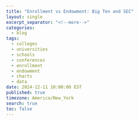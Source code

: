 ```yaml
---
title: "Enrollment vs Endowment: Big Ten and SEC"
layout: single
excerpt_separator: "<!--more-->"
categories:
  - blog
tags:
  - colleges
  - universities
  - schools
  - conferences
  - enrollment
  - endowment
  - charts
  - data
date: 2024-12-11 10:00:00 EST
published: true
timezone: America/New_York
search: true
toc: false
---
```


<script src="https://cdn.plot.ly/plotly-2.20.0.min.js"></script>

<div id="chart" style="width:100%;height:600px;"></div>

<script>
  // Data for SEC and Big Ten schools
  const data = [
    {school: "UCLA", conference: "Big Ten", type: "Public", enrollment: 48048, endowment: 3.873, color: "lightblue", shape: "circle"},
    {school: "Illinois", conference: "Big Ten", type: "Public", enrollment: 56403, endowment: 3.38, color: "lightblue", shape: "circle"},
    {school: "Indiana", conference: "Big Ten", type: "Public", enrollment: 47527, endowment: 3.56, color: "lightblue", shape: "circle"},
    {school: "Iowa", conference: "Big Ten", type: "Public", enrollment: 31452, endowment: 3.258, color: "lightblue", shape: "circle"},
    {school: "Maryland", conference: "Big Ten", type: "Public", enrollment: 40813, endowment: 2.1, color: "lightblue", shape: "circle"},
    {school: "Michigan", conference: "Big Ten", type: "Public", enrollment: 52065, endowment: 17.876, color: "lightblue", shape: "circle"},
    {school: "Michigan State", conference: "Big Ten", type: "Public", enrollment: 51316, endowment: 4.054, color: "lightblue", shape: "circle"},
    {school: "Minnesota", conference: "Big Ten", type: "Public", enrollment: 54890, endowment: 5.501, color: "lightblue", shape: "circle"},
    {school: "Nebraska", conference: "Big Ten", type: "Public", enrollment: 23600, endowment: 2.27, color: "lightblue", shape: "circle"},
    {school: "Northwestern", conference: "Big Ten", type: "Private", enrollment: 22801, endowment: 13.7, color: "lightblue", shape: "diamond"},
    {school: "Ohio State", conference: "Big Ten", type: "Public", enrollment: 60046, endowment: 7.384, color: "lightblue", shape: "circle"},
    {school: "Oregon", conference: "Big Ten", type: "Public", enrollment: 23834, endowment: 1.49, color: "lightblue", shape: "circle"},
    {school: "Penn State", conference: "Big Ten", type: "Public", enrollment: 48535, endowment: 4.444, color: "lightblue", shape: "circle"},
    {school: "Purdue", conference: "Big Ten", type: "Public", enrollment: 52211, endowment: 3.79, color: "lightblue", shape: "circle"},
    {school: "Rutgers", conference: "Big Ten", type: "Public", enrollment: 50617, endowment: 1.99, color: "lightblue", shape: "circle"},
    {school: "USC", conference: "Big Ten", type: "Private", enrollment: 47147, endowment: 7.463, color: "lightblue", shape: "diamond"},
    {school: "Washington", conference: "Big Ten", type: "Public", enrollment: 60692, endowment: 4.941, color: "lightblue", shape: "circle"},
    {school: "Wisconsin", conference: "Big Ten", type: "Public", enrollment: 50662, endowment: 3.838, color: "lightblue", shape: "circle"},
    {school: "Alabama", conference: "SEC", type: "Public", enrollment: 39623, endowment: 2.09, color: "yellow", shape: "circle"},
    {school: "Arkansas", conference: "SEC", type: "Public", enrollment: 32140, endowment: 1.527, color: "yellow", shape: "circle"},
    {school: "Auburn", conference: "SEC", type: "Public", enrollment: 33015, endowment: 1.079, color: "yellow", shape: "circle"},
    {school: "Florida", conference: "SEC", type: "Public", enrollment: 60489, endowment: 2.337, color: "yellow", shape: "circle"},
    {school: "Georgia", conference: "SEC", type: "Public", enrollment: 40118, endowment: 1.811, color: "yellow", shape: "circle"},
    {school: "Kentucky", conference: "SEC", type: "Public", enrollment: 33885, endowment: 2.13, color: "yellow", shape: "circle"},
    {school: "LSU", conference: "SEC", type: "Public", enrollment: 39419, endowment: 1.06, color: "yellow", shape: "circle"},
    {school: "Ole Miss", conference: "SEC", type: "Public", enrollment: 24710, endowment: 0.836, color: "yellow", shape: "circle"},
    {school: "Mississippi State", conference: "SEC", type: "Public", enrollment: 22657, endowment: 0.709, color: "yellow", shape: "circle"},
    {school: "Missouri", conference: "SEC", type: "Public", enrollment: 31041, endowment: 2.24, color: "yellow", shape: "circle"},
    {school: "Oklahoma", conference: "SEC", type: "Public", enrollment: 32676, endowment: 1.67, color: "yellow", shape: "circle"},
    {school: "South Carolina", conference: "SEC", type: "Public", enrollment: 36538, endowment: 0.952, color: "yellow", shape: "circle"},
    {school: "Tennessee", conference: "SEC", type: "Public", enrollment: 36304, endowment: 1.6, color: "yellow", shape: "circle"},
    {school: "Texas", conference: "SEC", type: "Public", enrollment: 53082, endowment: 44.97, color: "yellow", shape: "circle"},
    {school: "Texas A&M", conference: "SEC", type: "Public", enrollment: 77491, endowment: 19.29, color: "yellow", shape: "circle"},
    {school: "Vanderbilt", conference: "SEC", type: "Private", enrollment: 13456, endowment: 9.684, color: "yellow", shape: "diamond"}
  ];

  // Transform data into Plotly format
  const traces = data.map(d => ({
    x: [d.enrollment],
    y: [d.endowment],
    mode: "markers",
    marker: {
      size: 12,
      color: d.color,
      symbol: d.shape,
      line: {
        color: "black", // Black outline
        width: 1       // Thin outline
      }
    },
    name: d.school,
    text: `School: ${d.school}<br>Conference: ${d.conference}<br>Enrollment: ${d.enrollment}<br>Endowment: $${d.endowment}B<br>Type: ${d.type}`
  }));

  // Layout with dark theme customization
  const layout = {
    title: {
      text: "Endowment vs. Enrollment",
      font: { color: "#ffffff" }
    },
    xaxis: {
      title: { text: "Enrollment", font: { color: "#ffffff" } },
      tickfont: { color: "#ffffff" }
    },
    yaxis: {
      title: { text: "Endowment (Billions)", font: { color: "#ffffff" } },
      tickfont: { color: "#ffffff" }
    }
    plot_bgcolor: "#333333",
    paper_bgcolor: "#333333",
    showlegend: false // Add this line to disable the legend
  };

  // Render the chart
  Plotly.newPlot("chart", traces, layout);
</script>

